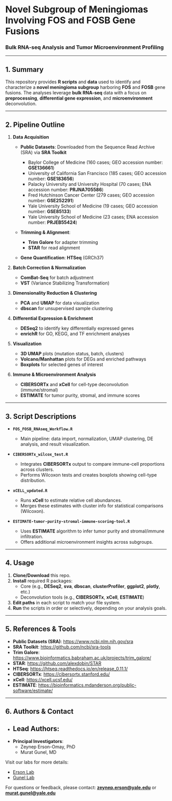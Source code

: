 # **Novel Subgroup of Meningiomas Involving FOS and FOSB Gene Fusions**  
### **Bulk RNA-seq Analysis and Tumor Microenvironment Profiling**

---

## **1. Summary**  
This repository provides **R scripts** and **data** used to identify and characterize a **novel meningioma subgroup** harboring **FOS** and **FOSB** gene fusions. The analyses leverage **bulk RNA-seq** data with a focus on **preprocessing**, **differential gene expression**, and **microenvironment** deconvolution.

---

## **2. Pipeline Outline**  
1. **Data Acquisition**  
   - **Public Datasets**: Downloaded from the Sequence Read Archive (SRA) via **SRA Toolkit**  
     - Baylor College of Medicine (160 cases; GEO accession number: **GSE136661**)
     - University of California San Francisco (185 cases; GEO accession number: **GSE183656**)
     - Palacky University and University Hospital (70 cases; ENA accession number: **PRJNA705586**)
     - Fred Hutchinson Cancer Center (279 cases; GEO accession number: **GSE252291**)
     - Yale University School of Medicine (19 cases; GEO accession number: **GSE85133**)
     - Yale University School of Medicine (23 cases; ENA accession number: **PRJEB55424**)
       
   - **Trimming & Alignment**:  
     - **Trim Galore** for adapter trimming  
     - **STAR** for read alignment  
   - **Gene Quantification**: **HTSeq** (GRCh37)

2. **Batch Correction & Normalization**  
   - **ComBat-Seq** for batch adjustment  
   - **VST** (Variance Stabilizing Transformation)  

3. **Dimensionality Reduction & Clustering**  
   - **PCA** and **UMAP** for data visualization  
   - **dbscan** for unsupervised sample clustering  

4. **Differential Expression & Enrichment**  
   - **DESeq2** to identify key differentially expressed genes  
   - **enrichR** for GO, KEGG, and TF enrichment analyses  

5. **Visualization**  
   - **3D UMAP** plots (mutation status, batch, clusters)  
   - **Volcano/Manhattan** plots for DEGs and enriched pathways  
   - **Boxplots** for selected genes of interest  

6. **Immune & Microenvironment Analysis**  
   - **CIBERSORTx** and **xCell** for cell-type deconvolution (immune/stromal)  
   - **ESTIMATE** for tumor purity, stromal, and immune scores  

---

## **3. Script Descriptions**  
- **`FOS_FOSB_RNAseq_Workflow.R`**  
  - Main pipeline: data import, normalization, UMAP clustering, DE analysis, and result visualization.  

- **`CIBERSORTx_wilcox_test.R`**  
  - Integrates **CIBERSORTx** output to compare immune-cell proportions across clusters.  
  - Performs Wilcoxon tests and creates boxplots showing cell-type distribution.  

- **`xCELL_updated.R`**  
  - Runs **xCell** to estimate relative cell abundances.  
  - Merges these estimates with cluster info for statistical comparisons (Wilcoxon).  

- **`ESTIMATE-tumor-purity-stromal-immune-scoring-tool.R`**  
  - Uses **ESTIMATE** algorithm to infer tumor purity and stromal/immune infiltration.  
  - Offers additional microenvironment insights across subgroups.

---

## **4. Usage**  
1. **Clone/Download** this repo.  
2. **Install** required R packages:  
   - Core (e.g., **DESeq2**, **sva**, **dbscan**, **clusterProfiler**, **ggplot2**, **plotly**, etc.)  
   - Deconvolution tools (e.g., **CIBERSORTx**, **xCell**, **ESTIMATE**)  
3. **Edit paths** in each script to match your file system.  
4. **Run** the scripts in order or selectively, depending on your analysis goals.

---

## **5. References & Tools**  
- **Public Datasets (SRA)**: <https://www.ncbi.nlm.nih.gov/sra>  
- **SRA Toolkit**: <https://github.com/ncbi/sra-tools>  
- **Trim Galore**: <https://www.bioinformatics.babraham.ac.uk/projects/trim_galore/>  
- **STAR**: <https://github.com/alexdobin/STAR>  
- **HTSeq**: <https://htseq.readthedocs.io/en/release_0.11.1/>  
- **CIBERSORTx**: <https://cibersortx.stanford.edu/>  
- **xCell**: <https://xcell.ucsf.edu/>  
- **ESTIMATE**: <https://bioinformatics.mdanderson.org/public-software/estimate/>

---

## **6. Authors & Contact**  
- **Lead Authors**:  
  - 
- **Principal Investigators**:  
  - Zeynep Erson-Omay, PhD  
  - Murat Gunel, MD  

Visit our labs for more details:  
- [Erson Lab](https://ersonlab.org/)  
- [Gunel Lab](https://medicine.yale.edu/lab/gunel/)

For questions or feedback, please contact: **zeynep.erson@yale.edu** or **murat.gunel@yale.edu**
